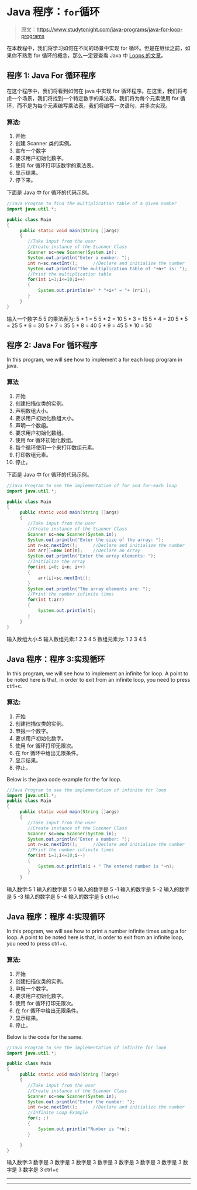 # Java 程序：`for`循环

> 原文：<https://www.studytonight.com/java-programs/java-for-loop-programs>

在本教程中，我们将学习如何在不同的场景中实现 for 循环。但是在继续之前，如果你不熟悉 for 循环的概念，那么一定要查看 Java 中 [Loops 的文章](https://www.studytonight.com/java/loops-in-java.php)。

## 程序 1: Java For 循环程序

在这个程序中，我们将看到如何在 java 中实现 for 循环程序。在这里，我们将考虑一个场景，我们将找到一个特定数字的乘法表。我们将为每个元素使用 for 循环，而不是为每个元素编写乘法表。我们将编写一次语句，并多次实现。

### 算法:

1.  开始
2.  创建 Scanner 类的实例。
3.  宣布一个数字
4.  要求用户初始化数字。
5.  使用 for 循环打印该数字的乘法表。
6.  显示结果。
7.  停下来。

下面是 Java 中 for 循环的代码示例。

```java
//Java Program to find the multiplication table of a given number
import java.util.*;

public class Main
{
     public static void main(String []args)
     {
        //Take input from the user
        //Create instance of the Scanner Class
        Scanner sc=new Scanner(System.in); 
        System.out.println("Enter a number: ");
        int n=sc.nextInt();      //Declare and initialize the number
        System.out.println("The multiplication table of "+n+" is: ");
        //Print the multiplication table
        for(int i=1;i<=10;i++)
        {
            System.out.println(n+" * "+i+" = "+ (n*i));
        }
     }
} 
```

输入一个数字:5
5 的乘法表为:
5 * 1 = 5
5 * 2 = 10
5 * 3 = 15
5 * 4 = 20
5 * 5 = 25
5 * 6 = 30
5 * 7 = 35
5 * 8 = 40
5 * 9 = 45
5 * 10 = 50

## 程序 2: Java For 循环程序

In this program, we will see how to implement a for each loop program in java.

### 算法

1.  开始
2.  创建扫描仪类的实例。
3.  声明数组大小。
4.  要求用户初始化数组大小。
5.  声明一个数组。
6.  要求用户初始化数组。
7.  使用 for 循环初始化数组。
8.  每个循环使用一个来打印数组元素。
9.  打印数组元素。
10.  停止。

下面是 Java 中 for 循环的代码示例。

```java
//Java Program to see the implementation of for and for-each loop
import java.util.*;

public class Main
{
     public static void main(String []args)
     {
        //Take input from the user
        //Create instance of the Scanner Class
        Scanner sc=new Scanner(System.in); 
        System.out.println("Enter the size of the array: ");
        int n=sc.nextInt();      //Declare and initialize the number
        int arr[]=new int[n];    //Declare an Array
        System.out.println("Enter the array elements: ");
        //Initialize the array        
        for(int i=0; i<n; i++)
        {
            arr[i]=sc.nextInt();
        }
        System.out.println("The array elements are: ");
        //Print the number infinite times
        for(int t:arr)
        {
            System.out.println(t);
        }
     }
} 
```

输入数组大小:5
输入数组元素:1 2 3 4 5
数组元素为:
1
2
3
4
5

## Java 程序：程序 3:实现循环

In this program, we will see how to implement an infinite for loop. A point to be noted here is that, in order to exit from an infinite loop, you need to press ctrl+c.

### 算法:

1.  开始
2.  创建扫描仪类的实例。
3.  申报一个数字。
4.  要求用户初始化数字。
5.  使用 for 循环打印无限次。
6.  在 for 循环中给出无限条件。
7.  显示结果。
8.  停止。

Below is the java code example for the for loop.

```java
//Java Program to see the implementation of infinite for loop
import java.util.*;
public class Main
{
     public static void main(String []args)
     {
        //Take input from the user
        //Create instance of the Scanner Class
        Scanner sc=new Scanner(System.in); 
        System.out.println("Enter a number: ");
        int n=sc.nextInt();      //Declare and initialize the number
        //Print the number infinite times
        for(int i=1;i<=10;i--)
        {
            System.out.println(i + " The entered number is "+n);
        }
     }
```

输入数字:5
1 输入的数字是 5
0 输入的数字是 5
-1 输入的数字是 5
-2 输入的数字是 5
-3 输入的数字是 5
-4 输入的数字是 5
ctrl+c

## Java 程序：程序 4:实现循环

In this program, we will see how to print a number infinite times using a for loop. A point to be noted here is that, in order to exit from an infinite loop, you need to press ctrl+c.

### 算法:

1.  开始
2.  创建扫描仪类的实例。
3.  申报一个数字。
4.  要求用户初始化数字。
5.  使用 for 循环打印无限次。
6.  在 for 循环中给出无限条件。
7.  显示结果。
8.  停止。

Below is the code for the same.

```java
//Java Program to see the implementation of infinite for loop
import java.util.*;

public class Main
{
     public static void main(String []args)
     {
        //Take input from the user
        //Create instance of the Scanner Class
        Scanner sc=new Scanner(System.in); 
        System.out.println("Enter the number: ");
        int n=sc.nextInt();      //Declare and initialize the number
        //Infinite Loop Example      
        for(; ;)
        {
            System.out.println("Number is "+n);
        }

     }
} 
```

输入数字:3
数字是 3
数字是 3
数字是 3
数字是 3
数字是 3
数字是 3
数字是 3
数字是 3
数字是 3
ctrl+c

* * *

* * *